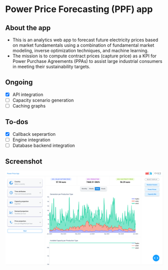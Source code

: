 # Power Price Forecasting (PPF) app

## About the app

- This is an analytics web app to forecast future electricity prices based on market fundamentals using a combination of fundamental market modeling, inverse optimization techniques, and machine learning.
- The mission is to compute contract prices (capture price) as a KPI for Power Purchase Agreements (PPAs) to assist large industrial consumers in meeting their sustainability targets.

## Ongoing
- [x] API integration
- [ ] Capacity scenario generation
- [ ] Caching graphs

## To-dos
- [x] Callback seperartion
- [ ] Engine integration
- [ ] Database backend integration

## Screenshot

![plot](./statics/screenshot.png)

